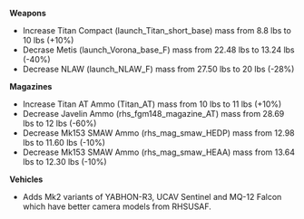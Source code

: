 **Weapons**
- Increase Titan Compact (launch_Titan_short_base) mass from 8.8 lbs to 10 lbs (+10%)
- Decrase Metis (launch_Vorona_base_F) mass from 22.48 lbs to 13.24 lbs (-40%)
- Decrease NLAW (launch_NLAW_F) mass from 27.50 lbs to 20 lbs (-28%)

**Magazines**
- Increase Titan AT Ammo (Titan_AT) mass from 10 lbs to 11 lbs (+10%)
- Decrease Javelin Ammo (rhs_fgm148_magazine_AT) mass from 28.69 lbs to 12 lbs (-60%)
- Decrease Mk153 SMAW Ammo (rhs_mag_smaw_HEDP) mass from 12.98 lbs to 11.60 lbs (-10%)
- Decrease Mk153 SMAW Ammo (rhs_mag_smaw_HEAA) mass from 13.64 lbs to 12.30 lbs (-10%)

**Vehicles**
- Adds Mk2 variants of YABHON-R3, UCAV Sentinel and MQ-12 Falcon which have better camera models from RHSUSAF.
